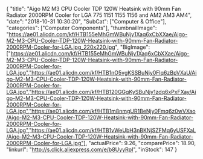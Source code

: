 {
	"title": "Aigo M2 M3 CPU Cooler TDP 120W Heatsink with 90mm Fan Radiator 2000RPM Cooler for LGA 775 1151 1155 1156 and AM2 AM3 AM4",
	"date": "2018-10-31 10:30:20",
	"SubCat": ["Computer & Office"],
	"categories": ["Computer Components"],
	"thumbnailImage": "https://ae01.alicdn.com/kf/HTB155eMhGmWBuNjy1Xaq6xCbXXae/Aigo-M2-M3-CPU-Cooler-TDP-120W-Heatsink-with-90mm-Fan-Radiator-2000RPM-Cooler-for-LGA.jpg_220x220.jpg",
	"BigImage": ["https://ae01.alicdn.com/kf/HTB155eMhGmWBuNjy1Xaq6xCbXXae/Aigo-M2-M3-CPU-Cooler-TDP-120W-Heatsink-with-90mm-Fan-Radiator-2000RPM-Cooler-for-LGA.jpg","https://ae01.alicdn.com/kf/HTB1nO5vgKSSBuNjy0Flq6zBpVXaU/Aigo-M2-M3-CPU-Cooler-TDP-120W-Heatsink-with-90mm-Fan-Radiator-2000RPM-Cooler-for-LGA.jpg","https://ae01.alicdn.com/kf/HTB120GGgKySBuNjy1zdq6xPxFXay/Aigo-M2-M3-CPU-Cooler-TDP-120W-Heatsink-with-90mm-Fan-Radiator-2000RPM-Cooler-for-LGA.jpg","https://ae01.alicdn.com/kf/HTB1m8nmgUR1BeNjy0Fmq6z0wVXao/Aigo-M2-M3-CPU-Cooler-TDP-120W-Heatsink-with-90mm-Fan-Radiator-2000RPM-Cooler-for-LGA.jpg","https://ae01.alicdn.com/kf/HTB1vWeUbH3nBKNjSZFMq6yUSFXaL/Aigo-M2-M3-CPU-Cooler-TDP-120W-Heatsink-with-90mm-Fan-Radiator-2000RPM-Cooler-for-LGA.jpg"],
	"actualPrice": 9.26,
	"comparePrice": 18.90,
	"linkurl": "http://s.click.aliexpress.com/e/b8UyyRpI",
	"inStock": 147
}
